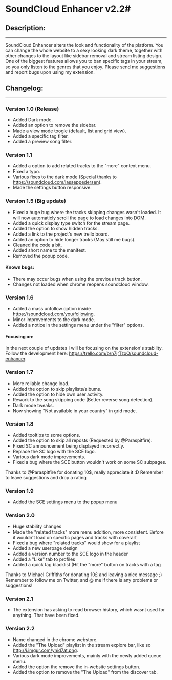 # SoundCloud Enhancer v2.2#

## Description: ##
----------------------------------------
SoundCloud Enhancer alters the look and functionality of the platform. You can change the whole website to a sexy looking dark theme, together with other changes to the layout like sidebar removal and stream listing design. One of the biggest features allows you to ban specific tags in your stream, so you only listen to the genres that you enjoy. Please send me suggestions and report bugs upon using my extension.

## Changelog: ##
----------------------------------------
### Version 1.0 (Release) ###
- Added Dark mode.
- Added an option to remove the sidebar.
- Made a view mode toogle (default, list and grid view).
- Added a specific tag filter.
- Added a preview song filter.

### Version 1.1 ###
- Added a option to add related tracks to the "more" context menu.
- Fixed a typo.
- Various fixes to the dark mode (Special thanks to https://soundcloud.com/lasseppedersen).
- Made the settings button responsive.

### Version 1.5 (Big update) ###
- Fixed a huge bug where the tracks skipping changes wasn't loaded. It will now automaticly scroll the page to load changes into DOM.
- Added a quick display type switch for the stream page.
- Added the option to show hidden tracks.
- Added a link to the project's new trello board.
- Added an option to hide longer tracks (May still me bugs).
- Cleaned the code a bit.
- Added short name to the manifest.
- Removed the popup code.

#### Known bugs: ####
- There may occur bugs when using the previous track button.
- Changes not loaded when chrome reopens soundcloud window.

### Version 1.6 ###
- Added a mass unfollow option inside https://soundcloud.com/you/following.
- Minor improvements to the dark mode.
- Added a notice in the settings menu under the "filter" options.

#### Focusing on: ####
In the next couple of updates I will be focusing on the extension's stability.
Follow the development here: https://trello.com/b/n7jrTzxO/soundcloud-enhancer.

### Version 1.7 ###
- More reliable change load.
- Added the option to skip playlists/albums.
- Added the option to hide own user activity.
- Rework to the song skipping code (Better reverse song detection).
- Dark mode tweaks.
- Now showing "Not available in your country" in grid mode.

### Version 1.8 ###
- Added tooltips to some options.
- Added the option to skip all reposts (Requested by @Paraspitfire).
- Fixed SC announcement being displayed incorrectly.
- Replace the SC logo with the SCE logo.
- Various dark mode improvements.
- Fixed a bug where the SCE button wouldn't work on some SC subpages.

Thanks to @Paraspitfire for donating 10$, really appreciate it :D
Remember to leave suggestions and drop a rating

### Version 1.9 ###
- Added the SCE settings menu to the popup menu

### Version 2.0 ###
- Huge stability changes
- Made the "related tracks" more menu addition, more consistent. Before it wouldn't load on specific pages and tracks with coverart
- Fixed a bug where "related tracks" would show for a playlist
- Added a new userpage design
- Added a version number to the SCE logo in the header
- Added a "Like" tab to profiles
- Added a quick tag blacklist (Hit the "more" button on tracks with a tag

Thanks to Michael Griffiths for donating 10£ and leaving a nice message ;) Remember to follow me on Twitter, and @ me if there is any problems or suggestions!

### Version 2.1 ###
- The extension has asking to read browser history, which wasnt used for anything. That have been fixed.

### Version 2.2 ###
- Name changed in the chrome webstore.
- Added the "The Upload" playlist in the stream explore bar, like so http://i.imgur.com/ynid7at.png.
- Various dark mode improvements, mainly with the newly added queue menu.
- Added the option the remove the in-website settings button.
- Added the option to remove the "The Upload" from the discover tab.
